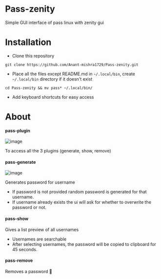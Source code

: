 # Pass-zenity
Simple GUI interface of pass linux with zenity gui

# Installation
* Clone this repository
```
git clone https://github.com/Anant-mishra1729/Pass-zenity.git
```
* Place all the files except README.md in `~/.local/bin`, create `~/.local/bin` directory if it doesn't exist
```
cd Pass-zenity && mv pass* ~/.local/bin/
```
* Add keyboard shortcuts for easy access

# About
#### pass-plugin
![image](https://github.com/Anant-mishra1729/Pass-zenity/assets/84588156/a19a2153-8bd6-4fec-b865-fa787c71ff5a)

To access all the 3 plugins (generate, show, remove)

#### pass-generate
![image](https://github.com/Anant-mishra1729/Pass-zenity/assets/84588156/c1f7c16e-cdb2-451c-8138-9336039c12f6)

Generates password for username
* If password is not provided random password is generated for that username.
* If username already exists the ui will ask for whether to overwrite the password or not.

#### pass-show
Gives a list preview of all usernames
* Usernames are searchable
* After selecting usernames, the password will be copied to clipboard for 45 seconds.

#### pass-remove
Removes a password 🙂
